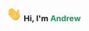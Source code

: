 <h3 align="center">
    <img style="height: 30px;", src="images/wave.gif">
    Hi, I'm <span style="color: #238d63">Andrew</span>
</h3>